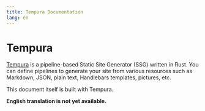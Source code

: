 ```yaml
---
title: Tempura Documentation
lang: en
---
```


# Tempura

[Tempura](https://github.com/yuma140902/tempura) is a pipeline-based Static Site Generator (SSG) written in Rust. You can define pipelines to generate your site from various resources such as Markdown, JSON, plain text, Handlebars templates, pictures, etc.

This document itself is built with Tempura.

**English translation is not yet available.**

